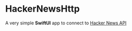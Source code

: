 # HackerNewsHttp


A very simple **SwiftUI** app to connect to [Hacker News API](https://github.com/HackerNews/API)



